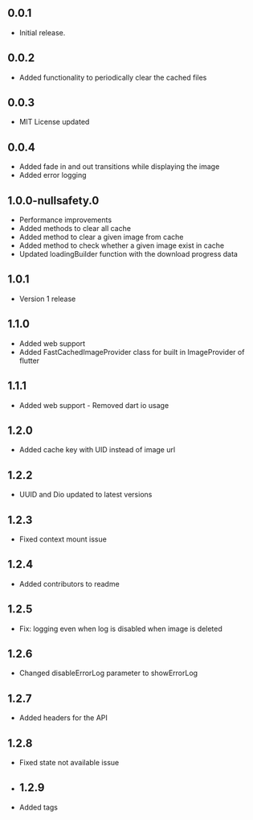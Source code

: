## 0.0.1

* Initial release.


## 0.0.2

* Added functionality to periodically clear the cached files

## 0.0.3

* MIT License updated

## 0.0.4

* Added fade in and out transitions while displaying the image
* Added error logging

## 1.0.0-nullsafety.0

* Performance improvements
* Added methods to clear all cache
* Added method to clear a given image from cache
* Added method to check whether a given image exist in cache
* Updated loadingBuilder function with the download progress data 

## 1.0.1
 
* Version 1 release

## 1.1.0

* Added web support 
* Added FastCachedImageProvider class for built in ImageProvider of flutter

## 1.1.1

* Added web support - Removed dart io usage


## 1.2.0

* Added cache key with UID instead of image url

## 1.2.2

* UUID and Dio updated to latest versions

## 1.2.3

* Fixed context mount issue

## 1.2.4

* Added contributors to readme

## 1.2.5

* Fix: logging even when log is disabled when image is deleted

## 1.2.6

* Changed disableErrorLog parameter to showErrorLog

## 1.2.7

* Added headers for the API 

## 1.2.8

* Fixed state not available issue
 
* ## 1.2.9

* Added tags